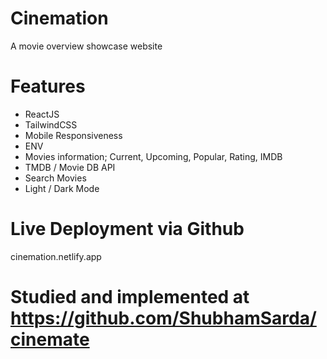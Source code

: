 # Cinemation

A movie overview showcase website

# Features

* ReactJS
* TailwindCSS
* Mobile Responsiveness
* ENV
* Movies information; Current, Upcoming, Popular, Rating, IMDB
* TMDB / Movie DB API
* Search Movies
* Light / Dark Mode

# Live Deployment via Github

cinemation.netlify.app

# Studied and implemented at https://github.com/ShubhamSarda/cinemate
